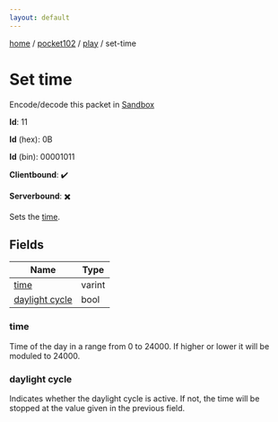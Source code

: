 ```yaml
---
layout: default
---
```


[home](/)  /  [pocket102](/protocol/pocket102)  /  [play](/protocol/pocket102/play)  /  set-time

# Set time

Encode/decode this packet in [Sandbox](../../../sandbox/pocket102#Play.SetTime)

**Id**: 11

**Id** (hex): 0B

**Id** (bin): 00001011

**Clientbound**: ✔️

**Serverbound**: ✖️

Sets the [time](http://minecraft.gamepedia.com/Day-night_cycle).

## Fields

Name | Type
---|---
[time](#time) | varint
[daylight cycle](#daylight-cycle) | bool

### time

Time of the day in a range from 0 to 24000. If higher or lower it will be moduled to 24000.

### daylight cycle

Indicates whether the daylight cycle is active. If not, the time will be stopped at the value given in the previous field.
